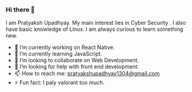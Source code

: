 ### Hi there 👋

I am Pratyaksh Upadhyay. My main interest lies in Cyber Security . I also have basic knowledge of Linux. I am always curious to learn something new.

- 🔭 I’m currently working on React Native.
- 🌱 I’m currently learning JavaScript.
- 👯 I’m looking to collaborate on Web Development.
- 🤔 I’m looking for help with front end development.
- 📫 How to reach me: pratyakshupadhyay1304@gmail.com
- ⚡ Fun fact: I paly valorant too much.
